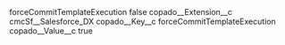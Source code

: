 <?xml version="1.0" encoding="UTF-8"?>
<CustomMetadata xmlns="http://soap.sforce.com/2006/04/metadata" xmlns:xsi="http://www.w3.org/2001/XMLSchema-instance" xmlns:xsd="http://www.w3.org/2001/XMLSchema">
    <label>forceCommitTemplateExecution</label>
    <protected>false</protected>
    <values>
        <field>copado__Extension__c</field>
        <value xsi:type="xsd:string">cmcSf__Salesforce_DX</value>
    </values>
    <values>
        <field>copado__Key__c</field>
        <value xsi:type="xsd:string">forceCommitTemplateExecution</value>
    </values>
    <values>
        <field>copado__Value__c</field>
        <value xsi:type="xsd:string">true</value>
    </values>
</CustomMetadata>
